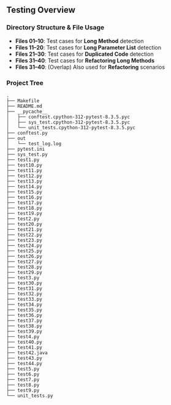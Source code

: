## Testing Overview

### Directory Structure & File Usage

- **Files 01–10**: Test cases for **Long Method** detection  
- **Files 11–20**: Test cases for **Long Parameter List** detection  
- **Files 21–30**: Test cases for **Duplicated Code** detection  
- **Files 31–40**: Test cases for **Refactoring Long Methods**  
- **Files 31–40**: (Overlap) Also used for **Refactoring** scenarios

### Project Tree

```
.
├── Makefile
├── README.md
├── __pycache__
│   ├── conftest.cpython-312-pytest-8.3.5.pyc
│   ├── sys_test.cpython-312-pytest-8.3.5.pyc
│   └── unit_tests.cpython-312-pytest-8.3.5.pyc
├── conftest.py
├── out
│   └── test_log.log
├── pytest.ini
├── sys_test.py
├── test1.py
├── test10.py
├── test11.py
├── test12.py
├── test13.py
├── test14.py
├── test15.py
├── test16.py
├── test17.py
├── test18.py
├── test19.py
├── test2.py
├── test20.py
├── test21.py
├── test22.py
├── test23.py
├── test24.py
├── test25.py
├── test26.py
├── test27.py
├── test28.py
├── test29.py
├── test3.py
├── test30.py
├── test31.py
├── test32.py
├── test33.py
├── test34.py
├── test35.py
├── test36.py
├── test37.py
├── test38.py
├── test39.py
├── test4.py
├── test40.py
├── test41.py
├── test42.java
├── test43.py
├── test44.py
├── test5.py
├── test6.py
├── test7.py
├── test8.py
├── test9.py
└── unit_tests.py
```